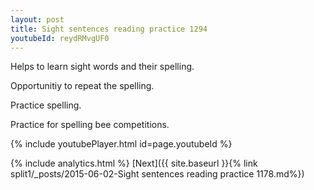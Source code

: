 ```yaml
---
layout: post
title: Sight sentences reading practice 1294
youtubeId: reydRMvgUF0
---
```

 
 
Helps to learn sight words and their spelling.

Opportunitiy to repeat the spelling. 

Practice spelling. 
 
Practice for spelling bee competitions. 
 
{% include youtubePlayer.html id=page.youtubeId %}
 
 
{% include analytics.html %} 
[Next]({{ site.baseurl }}{% link  split1/_posts/2015-06-02-Sight sentences reading practice 1178.md%})
 
